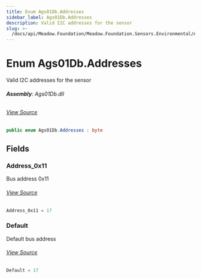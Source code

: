 ```yaml
---
title: Enum Ags01Db.Addresses
sidebar_label: Ags01Db.Addresses
description: Valid I2C addresses for the sensor
slug: >-
  /docs/api/Meadow.Foundation/Meadow.Foundation.Sensors.Environmental/Ags01Db.Addresses
---
```

# Enum Ags01Db.Addresses
Valid I2C addresses for the sensor

###### **Assembly**: Ags01Db.dll
###### [View Source](https://github.com/WildernessLabs/Meadow.Foundation.git/blob/develop/Source/Meadow.Foundation.Peripherals/Sensors.Environmental.Ags01Db/Driver/Ags01Db.Enums.cs#L13)
```csharp title="Declaration"
public enum Ags01Db.Addresses : byte
```
## Fields
### Address_0x11
Bus address 0x11
###### [View Source](https://github.com/WildernessLabs/Meadow.Foundation.git/blob/develop/Source/Meadow.Foundation.Peripherals/Sensors.Environmental.Ags01Db/Driver/Ags01Db.Enums.cs#L18)
```csharp title="Declaration"
Address_0x11 = 17
```
### Default
Default bus address
###### [View Source](https://github.com/WildernessLabs/Meadow.Foundation.git/blob/develop/Source/Meadow.Foundation.Peripherals/Sensors.Environmental.Ags01Db/Driver/Ags01Db.Enums.cs#L22)
```csharp title="Declaration"
Default = 17
```
